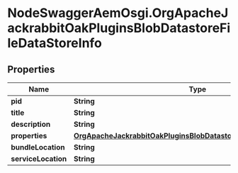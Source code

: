 # NodeSwaggerAemOsgi.OrgApacheJackrabbitOakPluginsBlobDatastoreFileDataStoreInfo

## Properties

Name | Type | Description | Notes
------------ | ------------- | ------------- | -------------
**pid** | **String** |  | [optional] 
**title** | **String** |  | [optional] 
**description** | **String** |  | [optional] 
**properties** | [**OrgApacheJackrabbitOakPluginsBlobDatastoreFileDataStoreProperties**](OrgApacheJackrabbitOakPluginsBlobDatastoreFileDataStoreProperties.md) |  | [optional] 
**bundleLocation** | **String** |  | [optional] 
**serviceLocation** | **String** |  | [optional] 


